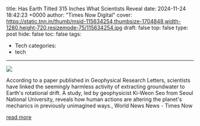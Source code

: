 title: Has Earth Tilted 315 Inches What Scientists Reveal
date: 2024-11-24 18:42:23 +0000
author: "Times Now Digital"
cover: https://static.tnn.in/thumb/msid-115634254,thumbsize-1704848,width-1280,height-720,resizemode-75/115634254.jpg
draft: false
top: false
type: post
hide: false
toc: false
tags:
  - Tech
categories:
  - tech
---

![](https://static.tnn.in/thumb/msid-115634254,thumbsize-1704848,width-1280,height-720,resizemode-75/115634254.jpg)

According to a paper published in Geophysical Research Letters, scientists have linked the seemingly harmless activity of extracting groundwater to Earth's rotational drift. A study, led by geophysicist Ki-Weon Seo from Seoul National University, reveals how human actions are altering the planet's mechanics in previously unimagined ways., World News News - Times Now

[read more](https://www.timesnownews.com/world/has-earth-tilted-31-5-inches-what-scientists-reveal-article-115633069)
